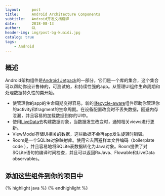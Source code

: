 ```yaml
---
layout:     post
title:      Android Architecture Components
subtitle:   Android开发文档翻译
date:       2018-08-13
author:     GL
header-img: img/post-bg-kuaidi.jpg
catalog: true
tags:
    - Android
---
```


## 概述

Android架构组件是[Android Jetpack](https://developer.android.google.cn/jetpack/)的一部分。它们是一个库的集合，这个集合可以帮助你设计鲁棒的，可测试的，和持续性强的app。从管理UI组件生命周期和处理数据持久性的类开始。

* 使管理你的app的生命周期变得容易。新的[lifecycle-aware](https://developer.android.google.cn/topic/libraries/architecture/lifecycle)组件帮助你管理你的activity和fragment的生命周期。在设备配置改变时不丢失数据，回避内存泄漏，并且容易的加载数据到你的UI中。
* 使用[LiveData](https://developer.android.google.cn/topic/libraries/architecture/livedata)去构建数据对象，当数据发生改变时，通知相关views进行更新。
* ViewModel存储UI相关的数据，这些数据不会再app发生旋转时销毁。
* Room是一个SQLite对象映射库。使用它去回避样本文件编码（boilerplate code ），并且容易地将SQLite表数据转化为Java对象。Room提供了对SQLite语句的编译时间检查，并且可以返回RxJava、Flowable和LiveData observables。


## 添加这些组件到你的项目中

{% highlight java %}
{% endhighlight %}